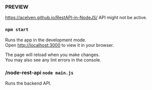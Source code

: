 ### PREVIEW

https://acelven.github.io/RestAPI-in-NodeJS/
API might not be active.


### `npm start`

Runs the app in the development mode.\
Open [http://localhost:3000](http://localhost:3000) to view it in your browser.

The page will reload when you make changes.\
You may also see any lint errors in the console.


### /node-rest-api `node main.js`

Runs the backend API.



